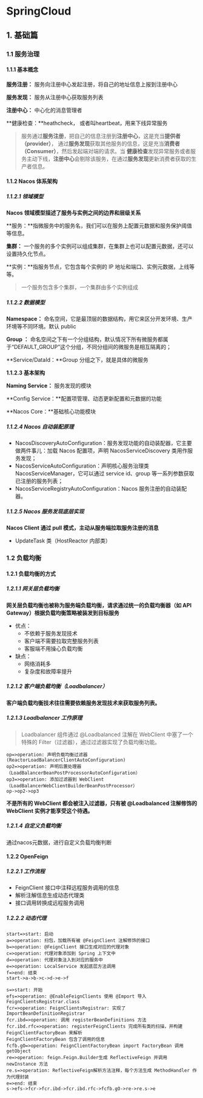 # SpringCloud



## 1. 基础篇

### 1.1 服务治理

#### 1.1.1 基本概念

**服务注册：** 服务向注册中心发起注册，将自己的地址信息上报到注册中心

**服务发现：** 服务从注册中心获取服务列表

**注册中心：** 中心化的消息管理者

**健康检查：**heathcheck， 或者叫heartbeat，用来下线异常服务

> 服务通过**服务注册**，把自己的信息注册到**注册中心**，这是充当**提供者（provider）**， 通过**服务发现**获取其他服务的信息，这是充当**消费者（Consumer）**，然后发起端对端的请求。当 **健康检查**发现异常服务或者服务主动下线，**注册中心**会剔除该服务，在通过**服务发现**更新消费者获取的生产者信息。



#### 1.1.2 Nacos 体系架构

##### 1.1.2.1 领域模型

**Nacos 领域模型描述了服务与实例之间的边界和层级关系**

**服务：**指微服务中的服务名，我们可以在服务上配置元数据和服务保护阈值等信息。

**集群：** 一个服务的多个实例可以组成集群，在集群上也可以配置元数据，还可以设置持久化节点。

**实例：**指服务节点，它包含每个实例的 IP 地址和端口、实例元数据，上线等等。

> 一个服务包含多个集群，一个集群由多个实例组成

##### 1.1.2.2 数据模型

**Namespace：** 命名空间，它是最顶层的数据结构，用它来区分开发环境、生产环境等不同环境。默认 public

**Group ：** 命名空间之下有一个分组结构，默认情况下所有微服务都属于“DEFAULT_GROUP”这个分组，不同分组间的微服务是相互隔离的；

 **Service/DataId：**Group 分组之下，就是具体的微服务

**1.1.2.3 基本架构**

**Naming Service：** 服务发现的模块

**Config Service：**配置项管理、动态更新配置和元数据的功能

**Nacos Core：**基础核心功能模块



##### 1.1.2.4 Nacos 自动装配原理

- NacosDiscoveryAutoConfiguration：服务发现功能的自动装配器，它主要做两件事儿：加载 Nacos 配置项，声明 NacosServiceDiscovery 类用作服务发现；
- NacosServiceAutoConfiguration：声明核心服务治理类 NacosServiceManager，它可以通过 service id、group 等一系列参数获取已注册的服务列表；
- NacosServiceRegistryAutoConfiguration：Nacos 服务注册的自动装配器。



##### 1.1.2.5 Nacos 服务发现底层实现

**Nacos Client 通过 pull 模式，主动从服务端拉取服务注册的消息**

- UpdateTask 类（HostReactor 内部类）





### 1.2 负载均衡

#### 1.2.1 负载均衡的方式

##### 1.2.1.1 网关层负载均衡

**网关层负载均衡也被称为服务端负载均衡，请求通过统一的负载均衡器（如 API Gateway）根据负载均衡策略被装发到目标服务**

- 优点：
  - 不依赖于服务发现技术
  - 客户端不需要拉取完整服务列表
  - 客服端不用操心负载均衡
- 缺点：
  - 网络消耗多
  - 复杂度和故障率提升

##### 1.2.1.2 客户端负载均衡（Loadbalancer）

**客户端负载均衡技术往往需要依赖服务发现技术来获取服务列表。**



##### 1.2.1.3 Loadbalancer 工作原理

> Loadbalancer 组件通过 @Loadbalanced 注解在 WebClient 中塞了一个特殊的 Filter（过滤器），通过过滤器实现了负载均衡功能。

```flow
op=>operation: 声明负载均衡过滤器
(ReactorLoadBalancerClientAutoConfiguration)
op2=>operation: 声明后置处理器
（LoadBalancerBeanPostProcessorAutoConfiguration）
op3=>operation: 添加过滤器到 WebClient
（LoadBalancerWebClientBuilderBeanPostProcessor）
op->op2->op3
```

**不是所有的 WebClient 都会被注入过滤器，只有被 @Loadbalanced 注解修饰的 WebClient 实例才能享受这个待遇。**



##### 1.2.1.4 自定义负载均衡

通过nacos元数据，进行自定义负载均衡判断





#### 1.2.2 OpenFeign

##### 1.2.2.1 工作流程

-  FeignClient 接口中注释远程服务调用的信息
- 解析注解信息生成动态代理类
- 接口调用转换成远程服务调用



##### 1.2.2.2 动态代理

```flow
start=>start: 启动
a=>operation: 扫包，加载所有被 @FeignClient 注解修饰的接口
b=>operation: @FeignClient 接口生成对应的代理对象
c=>operation: 代理对象添加到 Spring 上下文中
d=>operation: 代理对象注入到对应的服务中
e=>operation: LocalService 发起底层方法调用
f=>end: 结束
start->a->b->c->d->e->f
```



```flow
s=>start: 开始
efs=>operation: @EnableFeignClients 使用 @Import 导入 FeignClientsRegistrar.class
fcr=>operation: FeignClientsRegistrar: 实现了 ImportBeanDefinitionRegistrar
fcr.ibd=>operation: 调用 registerBeanDefinitions 方法
fcr.ibd.rfc=>operation: registerFeignClients 完成所有类的扫描，并构建 FeignClientFactoryBean 来解析
FeignClientFactoryBean 包含了调用的信息
fcfb.gO=>operation: FeignClientFactoryBean import FactoryBean 调用 getObject
re=>operation: feign.Feign.Builder生成 ReflectiveFeign 并调用 newInstance 方法
re.s=>operation: ReflectiveFeign解析方法注释，每个方法生成 MethodHandler 作为代理封装
e=>end: 结束
s->efs->fcr->fcr.ibd->fcr.ibd.rfc->fcfb.gO->re->re.s->e
```

